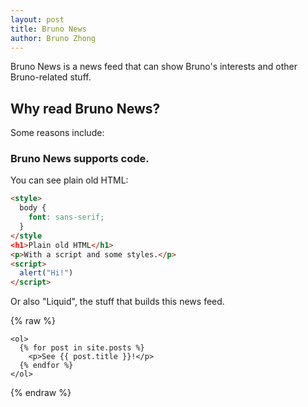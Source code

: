 ```yaml
---
layout: post
title: Bruno News
author: Bruno Zhong
---
```


Bruno News is a news feed that can show Bruno's interests and other Bruno-related stuff.

## Why read Bruno News?

Some reasons include:

### Bruno News supports code.

You can see plain old HTML:

```html
<style>
  body {
    font: sans-serif;
  }
</style
<h1>Plain old HTML</h1>
<p>With a script and some styles.</p>
<script>
  alert("Hi!")
</script>
```

Or also "Liquid", the stuff that builds this news feed.

{% raw %}
```liquid
<ol>
  {% for post in site.posts %}
    <p>See {{ post.title }}!</p>
  {% endfor %}
</ol>
```
{% endraw %}
